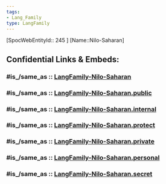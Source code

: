 ```yaml
---
tags:
- Lang_Family
type: LangFamily
---
```


[SpocWebEntityId:: 245 ]
[Name::Nilo-Saharan]


## Confidential Links & Embeds: 

### #is_/same_as :: [LangFamily-Nilo-Saharan](/_Standards/Language/Lang~Family/LangFamily-Nilo-Saharan.md) 

### #is_/same_as :: [LangFamily-Nilo-Saharan.public](/_public/Language/Lang~Family/LangFamily-Nilo-Saharan.public.md) 

### #is_/same_as :: [LangFamily-Nilo-Saharan.internal](/_internal/Language/Lang~Family/LangFamily-Nilo-Saharan.internal.md) 

### #is_/same_as :: [LangFamily-Nilo-Saharan.protect](/_protect/Language/Lang~Family/LangFamily-Nilo-Saharan.protect.md) 

### #is_/same_as :: [LangFamily-Nilo-Saharan.private](/_private/Language/Lang~Family/LangFamily-Nilo-Saharan.private.md) 

### #is_/same_as :: [LangFamily-Nilo-Saharan.personal](/_personal/Language/Lang~Family/LangFamily-Nilo-Saharan.personal.md) 

### #is_/same_as :: [LangFamily-Nilo-Saharan.secret](/_secret/Language/Lang~Family/LangFamily-Nilo-Saharan.secret.md)

